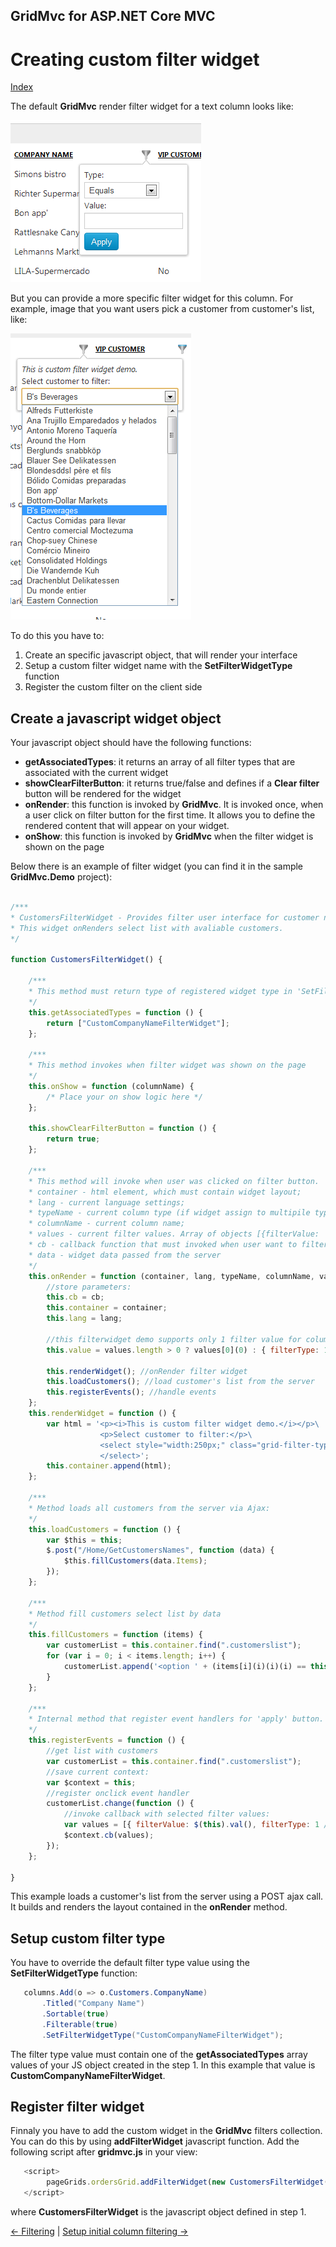 ## GridMvc for ASP.NET Core MVC

# Creating custom filter widget

[Index](Documentation.md)

The default **GridMvc** render filter widget for a text column looks like:

![](../images/Creating_custom_filter_widget_widget_1.png)

But you can provide a more specific filter widget for this column. For example, image that you want users pick a customer from customer's list, like:

![](../images/Creating_custom_filter_widget_widget_2.png)


To do this you have to:
1. Create an specific javascript object, that will render your interface
2. Setup a custom filter widget name with the **SetFilterWidgetType** function
3. Register the custom filter on the client side

## Create a javascript widget object
Your javascript object should have the following functions:

* **getAssociatedTypes**: it returns an array of all filter types that are associated with the current widget
* **showClearFilterButton**: it returns true/false and defines if a **Clear filter** button will be rendered for the widget
* **onRender**: this function is invoked by **GridMvc**. It is invoked once, when a user click on filter button for the first time. It allows you to define the rendered content that will appear on your widget.
* **onShow**:  this function is invoked by **GridMvc** when the filter widget is shown on the page

Below there is an example of filter widget (you can find it in the sample **GridMvc.Demo** project):

```javascript

/***
* CustomersFilterWidget - Provides filter user interface for customer name column in this project
* This widget onRenders select list with avaliable customers.
*/

function CustomersFilterWidget() {

    /***
    * This method must return type of registered widget type in 'SetFilterWidgetType' method
    */
    this.getAssociatedTypes = function () {
        return ["CustomCompanyNameFilterWidget"];
    };

    /***
    * This method invokes when filter widget was shown on the page
    */
    this.onShow = function (columnName) {
        /* Place your on show logic here */
    };

    this.showClearFilterButton = function () {
        return true;
    };

    /***
    * This method will invoke when user was clicked on filter button.
    * container - html element, which must contain widget layout;
    * lang - current language settings;
    * typeName - current column type (if widget assign to multipile types, see: getAssociatedTypes);
    * columnName - current column name;
    * values - current filter values. Array of objects [{filterValue: '', filterType:'1'}]({filterValue_-'',-filterType_'1'});
    * cb - callback function that must invoked when user want to filter this column. Widget must pass filter type and filter value.
    * data - widget data passed from the server
    */
    this.onRender = function (container, lang, typeName, columnName, values, cb, data) {
        //store parameters:
        this.cb = cb;
        this.container = container;
        this.lang = lang;

        //this filterwidget demo supports only 1 filter value for column column
        this.value = values.length > 0 ? values[0](0) : { filterType: 1, filterValue: "" };

        this.renderWidget(); //onRender filter widget
        this.loadCustomers(); //load customer's list from the server
        this.registerEvents(); //handle events
    };
    this.renderWidget = function () {
        var html = '<p><i>This is custom filter widget demo.</i></p>\
                    <p>Select customer to filter:</p>\
                    <select style="width:250px;" class="grid-filter-type customerslist form-control">\
                    </select>';
        this.container.append(html);
    };

    /***
    * Method loads all customers from the server via Ajax:
    */
    this.loadCustomers = function () {
        var $this = this;
        $.post("/Home/GetCustomersNames", function (data) {
            $this.fillCustomers(data.Items);
        });
    };

    /***
    * Method fill customers select list by data
    */
    this.fillCustomers = function (items) {
        var customerList = this.container.find(".customerslist");
        for (var i = 0; i < items.length; i++) {
            customerList.append('<option ' + (items[i](i)(i)(i) == this.value.filterValue ? 'selected="selected"' : '') + ' value="' + items[i](i)(i)(i) + '">' + items[i](i)(i)(i) + '</option>');
        }
    };

    /***
    * Internal method that register event handlers for 'apply' button.
    */
    this.registerEvents = function () {
        //get list with customers
        var customerList = this.container.find(".customerslist");
        //save current context:
        var $context = this;
        //register onclick event handler
        customerList.change(function () {
            //invoke callback with selected filter values:
            var values = [{ filterValue: $(this).val(), filterType: 1 /* Equals */ }]({-filterValue_-$(this).val(),-filterType_-1-__-Equals-__-});
            $context.cb(values);
        });
    };

}
```

This example loads a customer's list from the server using a POST ajax call. It builds and renders the layout contained in the **onRender** method.

## Setup custom filter type 

You have to override the default filter type value using the **SetFilterWidgetType** function:

```c#
   columns.Add(o => o.Customers.CompanyName)
       .Titled("Company Name")
       .Sortable(true)
       .Filterable(true)
       .SetFilterWidgetType("CustomCompanyNameFilterWidget");
```

The filter type value must contain one of the **getAssociatedTypes** array values of your JS object created in the step 1. In this example that value is **CustomCompanyNameFilterWidget**.

## Register filter widget

Finnaly you have to add the custom widget in the **GridMvc** filters collection. You can do this by using **addFilterWidget** javascript function. Add the following script after **gridmvc.js** in your view:

```javascript
   <script>
        pageGrids.ordersGrid.addFilterWidget(new CustomersFilterWidget());
   </script>
```
where **CustomersFilterWidget** is the javascript object defined in step 1.

[<- Filtering](Filtering.md) | [Setup initial column filtering ->](Setup_initial_column_filtering.md)